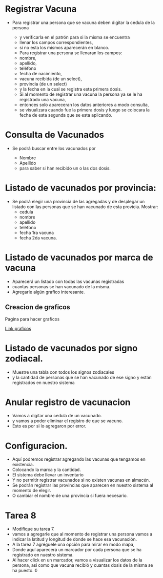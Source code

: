 # Registrar Vacuna

* Para registrar una persona que se vacuna deben digitar la cedula de la persona 

    - y verificarla en el patrón para si la misma se encuentra
    -  llenar los campos correspondientes,
    -  si no esta los mismos aparecerán en blanco. 
    -  Para registrar una persona se llenaran los campos:
    -  nombre,
    - apellido,
    - teléfono
    - fecha de nacimiento,
    - vacuna recibida (de un select),
    - provincia (de un select)
    - y la fecha en la cual se registra esta primera dosis.
    -  Si al momento de registrar una vacuna la persona ya se le ha registrado una vacuna,
    -  entonces solo apareceran los datos anteriores a modo consulta,
    -  se visualizara cuando fue la primera dosis y luego se colocara la fecha de esta segunda que se esta aplicando.

# Consulta de Vacunados

* Se podrá buscar entre los vacunados por 

    - Nombre 
    -  Apellido
    - para saber si han recibido un o las dos dosis.

# Listado de vacunados por provincia: 

* Se podrá elegir una provincia de las agregadas y de desplegar un listado con las personas que se han vacunado de esta provicia. Mostrar:
    - cedula
    - nombre
    - apellido
    - teléfono
    -  fecha 1ra vacuna
    - fecha 2da vacuna. 

# Listado de vacunados por marca de vacuna

*  Aparecerá un listado con todas las vacunas registradas
* cuantas personas se han vacunado de la misma.
* Agregarle algún grafico interesante. 

## Creacion de graficos
Pagina para hacer graficos

[Link graficos](https://www.chartjs.org/docs/latest/?q=)

# Listado de vacunados por signo zodiacal.

- Muestre una tabla con todos los signos zodiacales
- y la cantidad de personas que se han vacunado de ese signo y están registrados en nuestro sistema

# Anular registro de vacunacion

- Vamos a digitar una cedula de un vacunado.
- y vamos a poder eliminar el registro de que se vacuno. 
- Esto es por si lo agregaron por error.

# Configuracion.

- Aquí podremos registrar agregando las vacunas que tengamos en existencia.
- Colocando la marca y la cantidad.
- El sistema debe llevar un inventario
- Y no permitir registrar vacunados si no existen vacunas en almacén.  
- Se podrán registrar las provincias que aparecen en nuestro sistema al momento de elegir.
- O cambiar el nombre de una provincia si fuera necesario. 

# Tarea 8

- Modifique su tarea 7.
- vamos a agregarle que al momento de registrar una persona vamos a indicar la latitud y longitud de donde se hace esa vacunación.
- A la tarea 7 agréguele una opción para mirar en modo mapa,
- Donde aquí aparecerá un marcador por cada persona que se ha registrado en nuestro sistema.
- Al hacer click en un marcador, vamos a visualizar los datos de la persona, así como que vacuna recibió y cuantas dosis de la misma se ha puesto. 0